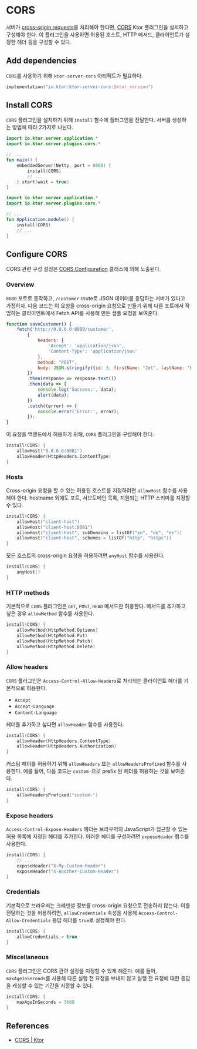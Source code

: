 # CORS

서버가 [cross-origin requests](https://developer.mozilla.org/en-US/docs/Web/HTTP/CORS)를 처리해야
한다면, [CORS](https://api.ktor.io/ktor-server/ktor-server-core/ktor-server-core/io.ktor.features/-c-o-r-s/index.html) Ktor
플러그인을 설치하고 구성해야 한다. 이 플러그인을 사용하면 허용된 호스트, HTTP 메서드, 클라이언트가 설정한 헤더 등을 구성할 수 있다.

## Add dependencies

`CORS`를 사용하기 위해 `ktor-server-cors` 아티팩트가 필요하다.

```kotlin
implementation("io.ktor:ktor-server-cors:$ktor_version")
```

## **Install CORS**

`CORS` 플러그인을 설치하기 위해 `install` 함수에 플러그인을 전달한다. 서버를 생성하는 방법에 따라 2가지로 나뉜다.

```kotlin
import io.ktor.server.application.*
import io.ktor.server.plugins.cors.*

// ...
fun main() {
    embeddedServer(Netty, port = 8080) {
        install(CORS)
        // ...
    }.start(wait = true)
}

```

```kotlin
import io.ktor.server.application.*
import io.ktor.server.plugins.cors.*

// ...
fun Application.module() {
    install(CORS)
    // ...
}

```

## **Configure CORS**

CORS 관련 구성
설정은 [CORS.Configuration](https://api.ktor.io/ktor-server/ktor-server-core/ktor-server-core/io.ktor.features/-c-o-r-s/-configuration/index.html)
클래스에 의해 노출된다.

### Overview

`8080` 포트로 동작하고, `/customer` route로 JSON 데이터를 응답하는 서버가 있다고 가정하자. 다음 코드는 이 요청을 cross-origin 요청으로 만들기 위해 다른 포트에서 작업하는
클라이언트에서 Fetch API를 사용해 만든 샘플 요청을 보여준다.

```jsx
function saveCustomer() {
    fetch('http://0.0.0.0:8080/customer',
        {
            headers: {
                'Accept': 'application/json',
                'Content-Type': 'application/json'
            },
            method: "POST",
            body: JSON.stringify({id: 3, firstName: "Jet", lastName: "Brains"})
        })
        .then(response => response.text())
        .then(data => {
            console.log('Success:', data);
            alert(data);
        })
        .catch((error) => {
            console.error('Error:', error);
        });
}
```

이 요청을 백엔드에서 허용하기 위해, `CORS` 플러그인을 구성해야 한다.

```kotlin
install(CORS) {
    allowHost("0.0.0.0:8081")
    allowHeader(HttpHeaders.ContentType)
}
```

### **Hosts**

Cross-origin 요청을 할 수 있는 허용된 호스트를 지정하려면 `allowHost` 함수를 사용해야 한다. hostname 외에도 포트, 서브도메인 목록, 지원되는 HTTP 스키마를 지정할 수 있다.

```kotlin
install(CORS) {
    allowHost("client-host")
    allowHost("client-host:8081")
    allowHost("client-host", subDomains = listOf("en", "de", "es"))
    allowHost("client-host", schemes = listOf("http", "https"))
}
```

모든 호스트의 cross-origin 요청을 허용하려면 `anyHost` 함수를 사용한다.

```kotlin
install(CORS) {
    anyHost()
}
```

### **HTTP methods**

기본적으로 `CORS` 플러그인은 `GET`, `POST`, `HEAD` 메서드만 허용한다. 메서드를 추가하고 싶은 경우 `allowMethod` 함수를 사용한다.

```kotlin
install(CORS) {
    allowMethod(HttpMethod.Options)
    allowMethod(HttpMethod.Put)
    allowMethod(HttpMethod.Patch)
    allowMethod(HttpMethod.Delete)
}
```

### Allow headers

`CORS` 플러그인은 `Access-Control-Allow-Headers`로 처리되는 클라이언트 헤더를 기본적으로 허용한다.

- `Accept`
- `Accept-Language`
- `Content-Language`

헤더를 추가하고 싶다면 `allowHeader` 함수를 사용한다.

```kotlin
install(CORS) {
    allowHeader(HttpHeaders.ContentType)
    allowHeader(HttpHeaders.Authorization)
}
```

커스텀 헤더를 허용하기 위해 `allowHeaders` 또는 `allowHeadersPrefixed` 함수를 사용한다. 예를 들어, 다음 코드는 `custom-`으로 prefix 된 헤더를 허용하는 것을 보여준다.

```kotlin
install(CORS) {
    allowHeadersPrefixed("custom-")
}
```

### Expose headers

`Access-Control-Expose-Headers` 헤더는 브라우저의 JavaScript가 접근할 수 있는 허용 목록에 지정된 헤더를 추가한다. 이러한 헤더를 구성하려면 `exposeHeader` 함수를 사용한다.

```kotlin
install(CORS) {
    // ...
    exposeHeader("X-My-Custom-Header")
    exposeHeader("X-Another-Custom-Header")
}
```

### **Credentials**

기본적으로 브라우저는 크레덴셜 정보를 cross-origin 요청으로 전송하지 않는다. 이를 전달하는 것을 허용하려면, `allowCredentials` 속성을
사용해 `Access-Control-Allow-Credentials` 응답 헤더를 `true`로 설정해야 한다.

```kotlin
install(CORS) {
    allowCredentials = true
}
```

### **Miscellaneous**

`CORS` 플러그인은 CORS 관련 설정을 지정할 수 있게 해준다. 예를 들어, `maxAgeInSeconds`를 사용해 다른 실행 전 요청을 보내지 않고 실행 전 요청에 대한 응답을 캐싱할 수 있는 기간을 지정할
수 있다.

```kotlin
install(CORS) {
    maxAgeInSeconds = 3600
}
```

## References

* [CORS | Ktor](https://ktor.io/docs/cors.html#configure)